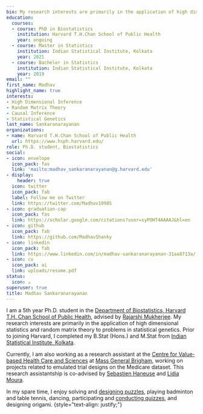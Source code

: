 ```yaml
---
bio: My research interests are primarily in the application of high dimensional statistics and random matrix theory to problems in statistical genetics.
education:
  courses:
  - course: PhD in Biostatistics
    institution: Harvard T.H.Chan School of Public Health
    year: ongoing
  - course: Master in Statistics
    institution: Indian Statistical Institute, Kolkata
    year: 2021
  - course: Bachelor in Statistics
    institution: Indian Statistical Institute, Kolkata
    year: 2019
email: ""
first_name: Madhav
highlight_name: true
interests:
- High Dimensional Inference
- Random Matrix Theory
- Causal Inference
- Statistical Genetics
last_name: Sankaranarayanan
organizations:
- name: Harvard T.H.Chan School of Public Health
  url: https://www.hsph.harvard.edu/
role: Ph.D. student, Biostatistics
social:
- icon: envelope
  icon_pack: fas
  link: 'mailto:madhav_sankaranarayanan@g.harvard.edu'
- display:
    header: true
  icon: twitter
  icon_pack: fab
  label: Follow me on Twitter
  link: https://twitter.com/Madhav1998S
- icon: graduation-cap
  icon_pack: fas
  link: https://scholar.google.com/citations?user=syPOHT4AAAAJ&hl=en
- icon: github
  icon_pack: fab
  link: https://github.com/MadhavShanky
- icon: linkedin
  icon_pack: fab
  link: https://www.linkedin.com/in/madhav-sankaranarayanan-31aa8713a/
- icon: cv
  icon_pack: ai
  link: uploads/resume.pdf
status:
  icon: ☕️
superuser: true
title: Madhav Sankaranarayanan
---
```


I am a 5th year Ph.D. student in the [Department of Biostatistics, Harvard T.H. Chan School of Public Health](https://www.hsph.harvard.edu/biostatistics/), advised by [Rajarshi Mukherjee](https://rajarshi-mukherjee24.github.io/). My research interests are primarily in the application of high dimensional statistics and random matrix theory to problems in statistical genetics. Prior to joining Harvard, I completed my B.Stat (Hons.) and M.Stat from [Indian Statistical Institute, Kolkata](https://www.isical.ac.in/). 

Currently, I am also working as a research assistant at the [Centre for Value-based Health Care and Sciences](https://www.massgeneral.org/neurology/research/value-based-population-health) at [Mass General Brigham](https://www.massgeneralbrigham.org/en), working on projects related to emulated trial designs on the Medicare dataset. This research assistantship is co-advised by [Sebastien Haneuse](https://www.hsph.harvard.edu/profile/sebastien-haneuse/) and [Lidia Moura](https://www.massgeneral.org/doctors/19690/lidia-maria-moura).

In my spare time, I enjoy solving and [designing puzzles](https://madmahoganypuzzles.wordpress.com/), playing badminton and table tennis, dancing, participating and [conducting quizzes](https://www.slideshare.net/MadhavSankaranarayan/), and designing origami.
{style="text-align: justify;"}
